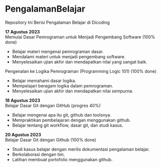# PengalamanBelajar

Repository Ini Berisi Pengalaman Belajar di Dicoding

**17 Agustus 2023**  
Memulai Dasar Pemrograman untuk Menjadi Pengembang Software (100% done) 
  * Belajar materi mengenai pemrograman dasar.
  * Mendalami materi untuk menjadi pengembang software.
  * Menyelesaikan ujian akhir dan mendapatkan nilai yang sangat baik.

Pengenalan ke Logika Pemrograman (Programming Logic 101) (100% done)
  * Belajar memahami dasar logika.
  * Mempelajari beragam logika dalam pemrograman.
  * Menyelesaikan ujian akhir dan mendapatkan nilai sempurna.
    
**18 Agustus 2023**  
Belajar Dasar Git dengan GitHub (progres 40%)
  * Belajar mengenai apa itu git, github dan toolsnya.
  * Mempraktikan pembelajaran dengan menggunakan github.
  * Belajar tentang git workflow, dasar git, dan studi kasus.

**20 Agustus 2023**  
Belajar Dasar Git dengan Github (100% done) 
 * Studi kasus belajar dengan merilis dokumentasi pengalaman belajar.
 * Berkolaborasi dengan tim.
 * Latihan membuat portofolio menggunakan github.
